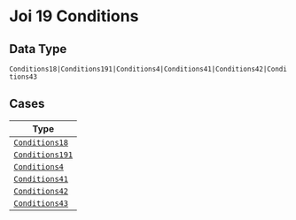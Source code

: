 
# Joi 19 Conditions

## Data Type

`Conditions18|Conditions191|Conditions4|Conditions41|Conditions42|Conditions43`

## Cases

| Type |
|  --- |
| [`Conditions18`](../../../doc/models/conditions-18.md) |
| [`Conditions191`](../../../doc/models/conditions-191.md) |
| [`Conditions4`](../../../doc/models/conditions-4.md) |
| [`Conditions41`](../../../doc/models/conditions-41.md) |
| [`Conditions42`](../../../doc/models/conditions-42.md) |
| [`Conditions43`](../../../doc/models/conditions-43.md) |

